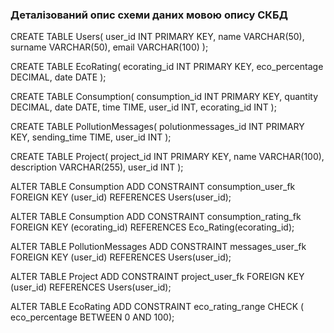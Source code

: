 ### Деталізований опис схеми даних мовою опису СКБД

CREATE TABLE Users(
    user_id INT PRIMARY KEY,
    name VARCHAR(50),
    surname VARCHAR(50),
    email VARCHAR(100)
);

CREATE TABLE EcoRating(
    ecorating_id INT PRIMARY KEY,
    eco_percentage DECIMAL,
    date DATE
);

CREATE TABLE Consumption(
    consumption_id INT PRIMARY KEY,
    quantity DECIMAL,
    date DATE,
    time TIME,
    user_id INT,
    ecorating_id INT
);

CREATE TABLE PollutionMessages(
    polutionmessages_id INT PRIMARY KEY,
    sending_time TIME,
    user_id INT
);

CREATE TABLE Project(
    project_id INT PRIMARY KEY,
    name VARCHAR(100),
    description VARCHAR(255),
    user_id INT
);

ALTER TABLE Consumption ADD CONSTRAINT consumption_user_fk
  FOREIGN KEY (user_id) REFERENCES Users(user_id);

ALTER TABLE Consumption ADD CONSTRAINT consumption_rating_fk
  FOREIGN KEY (ecorating_id) REFERENCES Eco_Rating(ecorating_id);

ALTER TABLE PollutionMessages ADD CONSTRAINT messages_user_fk
  FOREIGN KEY (user_id) REFERENCES Users(user_id);

ALTER TABLE Project ADD CONSTRAINT project_user_fk
  FOREIGN KEY (user_id) REFERENCES Users(user_id);

ALTER TABLE EcoRating ADD CONSTRAINT eco_rating_range
    CHECK ( eco_percentage BETWEEN 0 AND 100);
  
